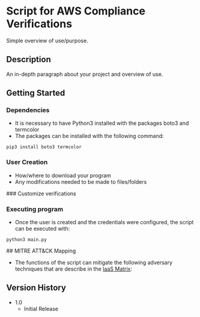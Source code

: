 # Script for AWS Compliance Verifications

Simple overview of use/purpose.

## Description

An in-depth paragraph about your project and overview of use.

## Getting Started

### Dependencies

* It is necessary to have Python3 installed with the packages boto3 and termcolor
* The packages can be installed with the following command:
```
pip3 install boto3 termcolor
```

### User Creation

* How/where to download your program
* Any modifications needed to be made to files/folders

### Customize verifications

### Executing program

* Once the user is created and the credentials were configured, the script can be executed with:
```
python3 main.py
```


## MITRE ATT&CK Mapping

* The functions of the script can mitigate the following adversary techniques that are describe in the [IaaS Matrix](https://attack.mitre.org/matrices/enterprise/cloud/iaas/):



## Version History

* 1.0
    * Initial Release
